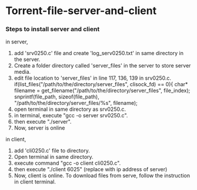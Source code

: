 # Torrent-file-server-and-client

<h3> Steps to install server and client </h3>

in server,
   1. add 'srv0250.c' file and create 'log_serv0250.txt' in same directory in the server.
   2. Create a folder directory called 'server_files' in the server to store server media.
   3. edit file location to 'server_files' in line 117, 136, 139 in srv0250.c.
   	if(list_files("/path/to/the/directory/server_files", clisock_fd) == 0){
   	char* filename = get_filename("/path/to/the/directory/server_files", file_index);
   	snprintf(file_path, sizeof(file_path), "/path/to/the/directory/server_files/%s", filename);
   4. open terminal in same directory as srv0250.c.
   5. in terminal, execute "gcc -o server srv0250.c".
   6. then execute "./server".
   7. Now, server is online
   
   
in client,
   1. add 'cli0250.c' file to directory.
   2. Open terminal in same directory.
   3. execute command "gcc -o client cli0250.c".
   4. then execute "./client <Server IP address> 6025" (replace <Server IP address> with ip address of server)
   5. Now, client is online. To download files from serve, follow the instruction in client terminal.

